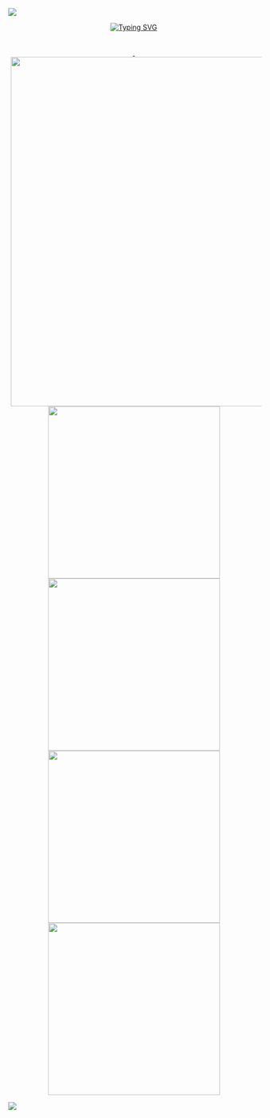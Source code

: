 <a href="https://github.com/yakcom"><img src="https://capsule-render.vercel.app/api?type=waving&color=gradient&customColorList=10,11&height=300&section=header&text=yakcom&fontSize=80&fontAlignY=35&descAlignY=55&animation=fadeIn&desc=Ilya%20Miller&fontColor=c9d1d9"/></a>

<p align="center">
<a href="https://github.com/yakcom"><img src="https://readme-typing-svg.herokuapp.com?font=Fira+Code&size=35&duration=3000&pause=10000&color=A67635&center=true&vCenter=true&width=1000&lines=Welcome+to+my+GitHub+profile" alt="Typing SVG" />
  </a>
  <a href="https://github.com/yakcom?tab=repositories">
  <br><br><br>
  <img width="700" style="padding-left: 5px;" src="http://github-profile-summary-cards.vercel.app/api/cards/profile-details?username=yakcom&theme=github_dark" />
  <br>

  <img width="345" src="http://github-profile-summary-cards.vercel.app/api/cards/repos-per-language?username=yakcom&theme=dracula" />
  <img width="345" src="http://github-profile-summary-cards.vercel.app/api/cards/most-commit-language?username=yakcom&theme=github_dark" />
  <img width="345" src="http://github-profile-summary-cards.vercel.app/api/cards/stats?username=yakcom&theme=github_dark" />
  <img width="345" src="http://github-profile-summary-cards.vercel.app/api/cards/productive-time?username=yakcom&theme=github_dark&utcOffset=8" />
  </a>
</p>

<a href="https://github.com/yakcom"><img src="https://capsule-render.vercel.app/api?type=waving&section=footer&&color=gradient&customColorList=10,11"/></a>
